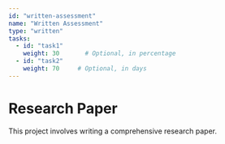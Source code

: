 ```yaml
---
id: "written-assessment"
name: "Written Assessment"
type: "written"
tasks: 
  - id: "task1"
    weight: 30       # Optional, in percentage
  - id: "task2"
    weight: 70     # Optional, in days
---
```


# Research Paper
This project involves writing a comprehensive research paper.